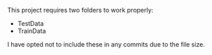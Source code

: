 This project requires two folders to work properly:
 - TestData
 - TrainData

I have opted not to include these in any commits due to the file size.